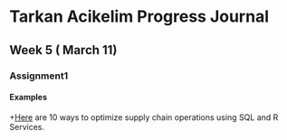 ﻿

# Tarkan Acikelim Progress Journal




## Week 5 ( March 11)

### **Assignment1**



#### Examples

+[Here](examples1.html) are 10 ways to optimize supply chain operations using SQL and R Services.
